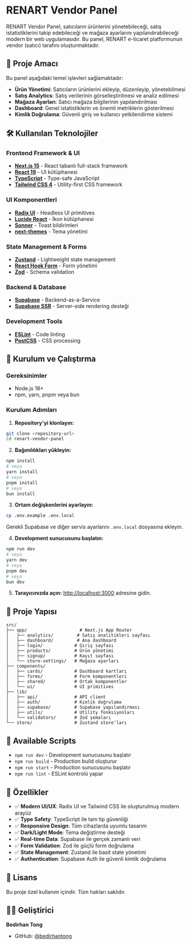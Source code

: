 # RENART Vendor Panel

RENART Vendor Panel, satıcıların ürünlerini yönetebileceği, satış istatistiklerini takip edebileceği ve mağaza ayarlarını yapılandırabileceği modern bir web uygulamasıdır. Bu panel, RENART e-ticaret platformunun vendor (satıcı) tarafını oluşturmaktadır.

## 🎯 Proje Amacı

Bu panel aşağıdaki temel işlevleri sağlamaktadır:

- **Ürün Yönetimi**: Satıcıların ürünlerini ekleyip, düzenleyip, yönetebilmesi
- **Satış Analytics**: Satış verilerinin görselleştirilmesi ve analiz edilmesi
- **Mağaza Ayarları**: Satıcı mağaza bilgilerinin yapılandırılması
- **Dashboard**: Genel istatistiklerin ve önemli metriklerin gösterilmesi
- **Kimlik Doğrulama**: Güvenli giriş ve kullanıcı yetkilendirme sistemi

## 🛠️ Kullanılan Teknolojiler

### Frontend Framework & UI
- **[Next.js 15](https://nextjs.org)** - React tabanlı full-stack framework
- **[React 19](https://react.dev)** - UI kütüphanesi
- **[TypeScript](https://www.typescriptlang.org)** - Type-safe JavaScript
- **[Tailwind CSS 4](https://tailwindcss.com)** - Utility-first CSS framework

### UI Komponentleri
- **[Radix UI](https://www.radix-ui.com)** - Headless UI primitives
- **[Lucide React](https://lucide.dev)** - İkon kütüphanesi
- **[Sonner](https://sonner.emilkowal.ski)** - Toast bildirimleri
- **[next-themes](https://github.com/pacocoursey/next-themes)** - Tema yönetimi

### State Management & Forms
- **[Zustand](https://zustand-demo.pmnd.rs)** - Lightweight state management
- **[React Hook Form](https://react-hook-form.com)** - Form yönetimi
- **[Zod](https://zod.dev)** - Schema validation

### Backend & Database
- **[Supabase](https://supabase.com)** - Backend-as-a-Service
- **[Supabase SSR](https://supabase.com/docs/guides/auth/server-side-rendering)** - Server-side rendering desteği

### Development Tools
- **[ESLint](https://eslint.org)** - Code linting
- **[PostCSS](https://postcss.org)** - CSS processing

## 🚀 Kurulum ve Çalıştırma

### Gereksinimler
- Node.js 18+ 
- npm, yarn, pnpm veya bun

### Kurulum Adımları

1. **Repository'yi klonlayın:**
```bash
git clone <repository-url>
cd renart-vendor-panel
```

2. **Bağımlılıkları yükleyin:**
```bash
npm install
# veya
yarn install
# veya
pnpm install
# veya
bun install
```

3. **Ortam değişkenlerini ayarlayın:**
```bash
cp .env.example .env.local
```
Gerekli Supabase ve diğer servis ayarlarını `.env.local` dosyasına ekleyin.

4. **Development sunucusunu başlatın:**
```bash
npm run dev
# veya
yarn dev
# veya
pnpm dev
# veya
bun dev
```

5. **Tarayıcınızda açın:**
[http://localhost:3000](http://localhost:3000) adresine gidin.

## 📁 Proje Yapısı

```
src/
├── app/                    # Next.js App Router
│   ├── analytics/         # Satış analitikleri sayfası
│   ├── dashboard/         # Ana dashboard
│   ├── login/            # Giriş sayfası
│   ├── products/         # Ürün yönetimi
│   ├── signup/           # Kayıt sayfası
│   └── store-settings/   # Mağaza ayarları
├── components/
│   ├── cards/            # Dashboard kartları
│   ├── forms/            # Form komponentleri
│   ├── shared/           # Ortak komponentler
│   └── ui/               # UI primitives
├── lib/
│   ├── api/              # API client
│   ├── auth/             # Kimlik doğrulama
│   ├── supabase/         # Supabase yapılandırması
│   ├── utils/            # Utility fonksiyonları
│   └── validators/       # Zod şemaları
└── store/                # Zustand store'ları
```

## 🔧 Available Scripts

- `npm run dev` - Development sunucusunu başlatır
- `npm run build` - Production build oluşturur
- `npm run start` - Production sunucusunu başlatır
- `npm run lint` - ESLint kontrolü yapar

## 🌟 Özellikler

- ✅ **Modern UI/UX**: Radix UI ve Tailwind CSS ile oluşturulmuş modern arayüz
- ✅ **Type Safety**: TypeScript ile tam tip güvenliği
- ✅ **Responsive Design**: Tüm cihazlarda uyumlu tasarım
- ✅ **Dark/Light Mode**: Tema değiştirme desteği
- ✅ **Real-time Data**: Supabase ile gerçek zamanlı veri
- ✅ **Form Validation**: Zod ile güçlü form doğrulama
- ✅ **State Management**: Zustand ile basit state yönetimi
- ✅ **Authentication**: Supabase Auth ile güvenli kimlik doğrulama

## 📝 Lisans

Bu proje özel kullanım içindir. Tüm hakları saklıdır.

## 👨‍💻 Geliştirici

**Bedirhan Tong**
- GitHub: [@bedirhantong](https://github.com/bedirhantong)